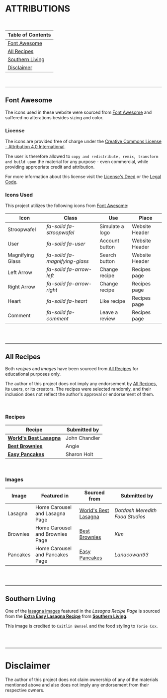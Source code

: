 # ATTRIBUTIONS

<br>

| **Table of Contents**         |
| ----------------------------- |
| [Font Awesome](#font-awesome) |
| [All Recipes](#all-recipes)   |
| [Southern Living](#southern-living)   |
| [Disclaimer](#disclaimer)     |

<br>

---

## Font Awesome

The icons used in these website were sourced from [Font Awesome](https://fontawesome.com/) and suffered no alterations besides sizing and color.

### License

The icons are provided free of charge under the [Creative Commons License - Attribution 4.0 International](https://creativecommons.org/licenses/by/4.0/).

The user is therefore allowed to `copy and redistribute, remix, transform and build upon` the material for any purpose - even commercial, while providing appropriate credit and attribution.

For more information about this license visit the [License's Deed](https://creativecommons.org/licenses/by/4.0/) or the [Legal Code](https://creativecommons.org/licenses/by/4.0/legalcode.en).

### Icons Used

This project utilizes the following icons from [Font Awesome](https://fontawesome.com/):

| Icon             | Class                          | Use             | Place          |
| ---------------- | ------------------------------ | --------------- | -------------- |
| Stroopwafel      | _fa-solid fa-stroopwafel_      | Simulate a logo | Website Header |
| User             | _fa-solid fa-user_             | Account button  | Website Header |
| Magnifying Glass | _fa-solid fa-magnifying-glass_ | Search button   | Website Header |
| Left Arrow       | _fa-solid fa-arrow-left_       | Change recipe   | Recipes page   |
| Right Arrow      | _fa-solid fa-arrow-right_      | Change recipe   | Recipes page   |
| Heart            | _fa-solid fa-heart_            | Like recipe     | Recipes page   |
| Comment          | _fa-solid fa-comment_          | Leave a review  | Recipes page   |

<br>
<br>

---

## All Recipes

Both _recipes_ and _images_ have been sourced from [All Recipes](https://www.allrecipes.com/) for educational purposes only.

The author of this project does not imply any endorsement by [All Recipes](https://www.allrecipes.com/), its users, or its creators. The recipes were selected randomly, and their inclusion does not reflect the author's approval or endorsement of them.

<br>

### Recipes

| Recipe                                                                                   | Submitted by  |
| ---------------------------------------------------------------------------------------- | ------------- |
| **[World's Best Lasagna](https://www.allrecipes.com/recipe/23600/worlds-best-lasagna/)** | John Chandler |
| **[Best Brownies](https://www.allrecipes.com/recipe/10549/best-brownies/)**              | Angie         |
| **[Easy Pancakes](https://www.allrecipes.com/recipe/45396/easy-pancakes/)**              | Sharon Holt   |

<br>

### Images

| Image    | Featured in                     | Sourced from    | Submitted by |
| -------- | ------------------------------- |------------------ | ------------ |
| Lasagna  | Home Carousel and Lasagna Page  | [World's Best Lasagna](https://www.allrecipes.com/recipe/23600/worlds-best-lasagna/) | *Dotdash Meredith Food Studios* |
| Brownies | Home Carousel and Brownies Page | [Best Brownies](https://www.allrecipes.com/recipe/10549/best-brownies/) |  *Kim* |
| Pancakes | Home Carousel and Pancakes Page | [Easy Pancakes](https://www.allrecipes.com/recipe/45396/easy-pancakes/) | *Lanacowan93*| 

<br>
<br>

---

## Southern Living
One of the [lasagna images](https://www.southernliving.com/thmb/iI2Pd7BIh0MFuQ79WIEtgli9Ji4=/1500x0/filters:no_upscale():max_bytes(150000):strip_icc()/Extra_Easy_Lasagna_006_4x3-41b0a478514c43e9baed0659bd362625.jpg) featured in the *Lasagna Recipe Page* is sourced from the **[Extra Easy Lasagna Recipe](https://www.southernliving.com/recipes/extra-easy-lasagna)** from **[Southern Living](https://www.southernliving.com/)**.

This image is credited to `Caitlin Bensel` and the food styling to `Torie Cox`.

<br>
<br>

---

# Disclaimer

The author of this project does not claim ownership of any of the materials mentioned above and also does not imply any endorsement from their respective owners.
